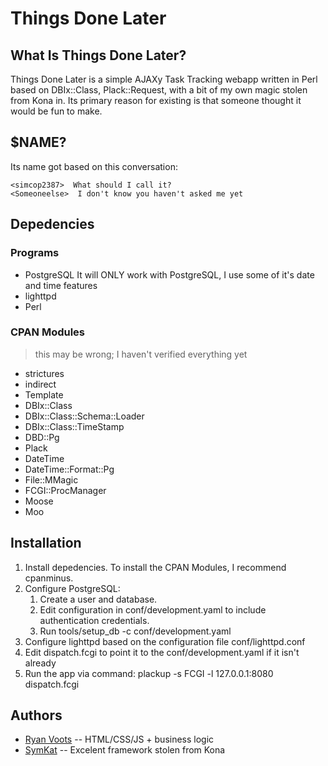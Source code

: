 Things Done Later
=====

What Is Things Done Later?
-------------

Things Done Later is a simple AJAXy Task Tracking webapp written in Perl based on
DBIx::Class, Plack::Request, with a bit of my own magic stolen from Kona
in.  Its primary reason for existing is that someone thought it would be fun to make.

$NAME?
----------

Its name got based on this conversation:

    <simcop2387>  What should I call it?
    <Someoneelse>  I don't know you haven't asked me yet

Depedencies
-------------

### Programs
* PostgreSQL
    It will ONLY work with PostgreSQL, I use some of it's date and time features
* lighttpd
* Perl

### CPAN Modules

> this may be wrong; I haven't verified everything yet

* strictures
* indirect
* Template
* DBIx::Class
* DBIx::Class::Schema::Loader
* DBIx::Class::TimeStamp
* DBD::Pg
* Plack
* DateTime
* DateTime::Format::Pg
* File::MMagic
* FCGI::ProcManager
* Moose
* Moo

Installation
--------------

1. Install depedencies.  To install the CPAN Modules, I recommend cpanminus.
1. Configure PostgreSQL:
    1. Create a user and database.
    1. Edit configuration in conf/development.yaml to include authentication credentials.
    1. Run tools/setup_db -c conf/development.yaml
1. Configure lighttpd based on the configuration file conf/lighttpd.conf
1. Edit dispatch.fcgi to point it to the conf/development.yaml if it isn't already
1. Run the app via command: plackup -s FCGI -l 127.0.0.1:8080 dispatch.fcgi

Authors
---------
* [Ryan Voots](http://www.simcop2387.info/) -- HTML/CSS/JS + business logic
* [SymKat](http://symkat.com/) -- Excelent framework stolen from Kona
